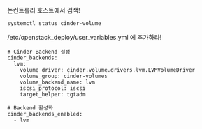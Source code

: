 뇬컨트롤러 호스트에서 검색!
```
systemctl status cinder-volume
```


/etc/openstack_deploy/user_variables.yml 에 추가하라!
```
# Cinder Backend 설정
cinder_backends:
  lvm:
    volume_driver: cinder.volume.drivers.lvm.LVMVolumeDriver
    volume_group: cinder-volumes
    volume_backend_name: lvm
    iscsi_protocol: iscsi
    target_helper: tgtadm

# Backend 활성화
cinder_backends_enabled:
  - lvm

```

